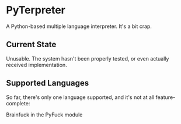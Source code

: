 PyTerpreter
===========

A Python-based multiple language interpreter. It's a bit crap.

Current State
-------------

Unusable.
The system hasn't been properly tested, or even actually received implementation.

Supported Languages
-------------------

So far, there's only one language supported, and it's not at all feature-complete:

Brainfuck in the PyFuck module
